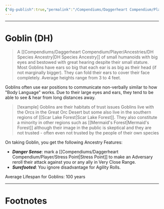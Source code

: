 ```yaml
---
{"dg-publish":true,"permalink":"/Compendiums/Daggerheart Compendium/Player/Ancestries/Goblin (DH)/","tags":["TTRPG"]}
---
```



---
# Goblin (DH)
> A [[Compendiums/Daggerheart Compendium/Player/Ancestries/DH Species Ancestry\|DH Species Ancestry]] of small humanoids with big eyes and bestowed with great hearing despite their small stature. Most Goblins have ears so big that each ear is as big as their head (if not marginally bigger). They can fold their ears to cover their face completely. Average heights range from 3 to 4 feet.

Goblins often use ear positions to communicate non-verbally similar to how "Body Language" works. Due to their large eyes and ears, they tend to be able to see & hear from long distances away.

> [!example] Goblins are their habitats of trust issues
> Goblins live with the Orcs in the Great Orc Desert but some also live in the southern regions of [[Scar Lake Forest\|Scar Lake Forest]]. They also constitute a minority in other regions such as [[Mermaid's Forest\|Mermaid's Forest]] although their image in the public is skeptical and they are not trusted - often even not trusted by the people of their own species

On taking Goblin, you get the following Ancestry Features:
- ***Danger Sense***: mark a [[Compendiums/Daggerheart Compendium/Player/Stress Point\|Stress Point]] to make an Adversary reroll their attack against you or any ally in Very Close Range.
- ***Surefooted***: You ignore disadvantage for Agility Rolls.

Average Lifespan for Goblins: 100 years

---
# Footnotes